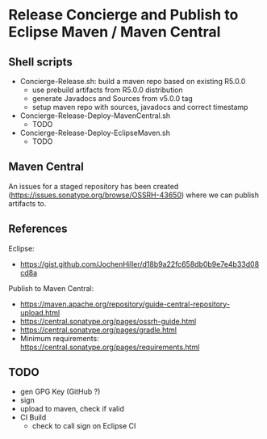 # Release Concierge and Publish to Eclipse Maven / Maven Central

## Shell scripts

* Concierge-Release.sh: build a maven repo based on existing R5.0.0
  * use prebuild artifacts from R5.0.0 distribution
  * generate Javadocs and Sources from v5.0.0 tag
  * setup maven repo with sources, javadocs and correct timestamp
* Concierge-Release-Deploy-MavenCentral.sh
  * TODO
* Concierge-Release-Deploy-EclipseMaven.sh
  * TODO


## Maven Central

An issues for a staged repository has been created (https://issues.sonatype.org/browse/OSSRH-43650) where we can publish artifacts to.



## References

Eclipse:

* https://gist.github.com/JochenHiller/d18b9a22fc658db0b9e7e4b33d08cd8a

Publish to Maven Central:

* https://maven.apache.org/repository/guide-central-repository-upload.html
* https://central.sonatype.org/pages/ossrh-guide.html
* https://central.sonatype.org/pages/gradle.html
* Minimum requirements: https://central.sonatype.org/pages/requirements.html


## TODO

* gen GPG Key (GitHub ?)
* sign 
* upload to maven, check if valid
* CI Build
  * check to call sign on Eclipse CI
  
